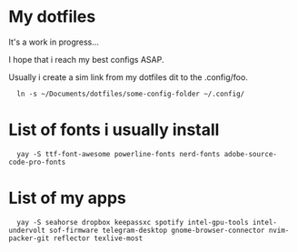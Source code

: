 # My dotfiles

It's a work in progress...


I hope that i reach my best configs ASAP.


Usually i create a sim link from my dotfiles dit to the .config/foo.


```
  ln -s ~/Documents/dotfiles/some-config-folder ~/.config/
```


# List of fonts i usually install
```
  yay -S ttf-font-awesome powerline-fonts nerd-fonts adobe-source-code-pro-fonts
```


# List of my apps
```
  yay -S seahorse dropbox keepassxc spotify intel-gpu-tools intel-undervolt sof-firmware telegram-desktop gnome-browser-connector nvim-packer-git reflector texlive-most
```
